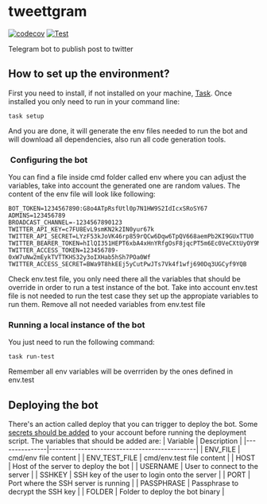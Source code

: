 # tweettgram

[![codecov](https://codecov.io/gh/javiyt/tweettgram/branch/main/graph/badge.svg?token=Q15YVM2SMC)](https://codecov.io/gh/javiyt/tweettgram)
[![Test](https://github.com/javiyt/tweettgram/actions/workflows/ci.yml/badge.svg)](https://github.com/javiyt/tweettgram/actions/workflows/ci.yml)

Telegram bot to publish post to twitter

## How to set up the environment?

First you need to install, if not installed on your machine, [Task](https://taskfile.dev/#/). Once installed you only
need to run in your command line:

```
task setup
```

And you are done, it will generate the env files needed to run the bot and will download all dependencies, also run all
code generation tools.

###  Configuring the bot

You can find a file inside cmd folder called env where you can adjust the variables, take into account the generated one
are random values. The content of the env file will look like following:

```
BOT_TOKEN=1234567890:G8o4ATpRsfUtl0p7N1HW9S2IdIcxSRoSY67
ADMINS=123456789
BROADCAST_CHANNEL=-1234567890123
TWITTER_API_KEY=c7FU8EvL9smKN2k2IN0yur67k
TWITTER_API_SECRET=LYzF53kJoVK46rp859rQCw6Dqw6TpQV668aemPb2KI9GUxTTU0
TWITTER_BEARER_TOKEN=hIlQI351HEPT6xbA4xHnYRfgOsF8jqcPT5m6Ec0VeCXtUyOY9Mzy6uFYevH%4ys86GL3KfO1ZRBwichZOlGDYyZ52Ht2BXh2WgUFvywJKbRq9lMH
TWITTER_ACCESS_TOKEN=123456789-0xW7uNw2mEykTVTTKHS32y3oIXHab5hSh7POa0Wf
TWITTER_ACCESS_SECRET=BWa9T8hkEEj5yCutPwJTs7Vk4f1wfj690Dq3UGCyf9YQB
```

Check env.test file, you only need there all the variables that should be override in order to run a test instance of
the bot. Take into account env.test file is not needed to run the test case they set up the appropiate variables to run
them. Remove all not needed variables from env.test file

### Running a local instance of the bot

You just need to run the following command:

```
task run-test
```

Remember all env variables will be overrriden by the ones defined in env.test

## Deploying the bot
There's an action called deploy that you can trigger to deploy the bot. Some [secrets should be added](https://docs.github.com/en/actions/security-guides/encrypted-secrets) to your account before running the deployment script. The variables that should be added are:
| Variable      | Description                                  |
|---------------|----------------------------------------------|
| ENV_FILE      | cmd/env file content                         |
| ENV_TEST_FILE | cmd/env.test file content                    |
| HOST          | Host of the server to deploy the bot         |
| USERNAME      | User to connect to the server                |
| SSHKEY        | SSH key of the user to login onto the server |
| PORT          | Port where the SSH server is running         |
| PASSPHRASE    | Passphrase to decrypt the SSH key            |
| FOLDER        | Folder to deploy the bot binary              |